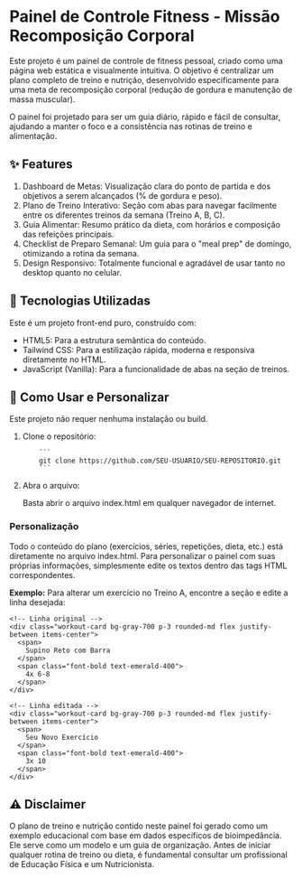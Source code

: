<h1>Painel de Controle Fitness - Missão Recomposição Corporal</h1>
Este projeto é um painel de controle de fitness pessoal, criado como uma página web estática e visualmente intuitiva. O objetivo é centralizar um plano completo de treino e nutrição, desenvolvido especificamente para uma meta de recomposição corporal (redução de gordura e manutenção de massa muscular).

O painel foi projetado para ser um guia diário, rápido e fácil de consultar, ajudando a manter o foco e a consistência nas rotinas de treino e alimentação.

<h2>✨ Features</h2>
<ol>
  <li>Dashboard de Metas: Visualização clara do ponto de partida e dos objetivos a serem alcançados (% de gordura e peso).</li>
  <li>Plano de Treino Interativo: Seção com abas para navegar facilmente entre os diferentes treinos da semana (Treino A, B, C).</li>
  <li>Guia Alimentar: Resumo prático da dieta, com horários e composição das refeições principais.</li>
  <li>Checklist de Preparo Semanal: Um guia para o "meal prep" de domingo, otimizando a rotina da semana.</li>
  <li>Design Responsivo: Totalmente funcional e agradável de usar tanto no desktop quanto no celular.</li>
</ol>

<h2>🚀 Tecnologias Utilizadas</h2>
<p>Este é um projeto front-end puro, construído com:</p>

<ul>
  <li>HTML5: Para a estrutura semântica do conteúdo.</li>
  <li>Tailwind CSS: Para a estilização rápida, moderna e responsiva diretamente no HTML.</li>
  <li>JavaScript (Vanilla): Para a funcionalidade de abas na seção de treinos.</li>
</ul>

<h2>🔧 Como Usar e Personalizar</h2>
Este projeto não requer nenhuma instalação ou build.
<ol>
  <li>Clone o repositório:</li>
  <code>
    ```
    git clone https://github.com/SEU-USUARIO/SEU-REPOSITORIO.git
    ```
  </code>
  <li>Abra o arquivo:</li>
  <p>Basta abrir o arquivo index.html em qualquer navegador de internet.</p>
</ol>

<h3>
  <strong>
    Personalização
  </strong>
</h3>
Todo o conteúdo do plano (exercícios, séries, repetições, dieta, etc.) está diretamente no arquivo index.html. Para personalizar o painel com suas próprias informações, simplesmente edite os textos dentro das tags HTML correspondentes.

<strong>Exemplo:</strong> Para alterar um exercício no Treino A, encontre a seção <!-- TREINO A --> e edite a linha desejada:

```
<!-- Linha original -->
<div class="workout-card bg-gray-700 p-3 rounded-md flex justify-between items-center">
  <span>
    Supino Reto com Barra
  </span>
  <span class="font-bold text-emerald-400">
    4x 6-8
  </span>
</div>

<!-- Linha editada -->
<div class="workout-card bg-gray-700 p-3 rounded-md flex justify-between items-center">
  <span>
    Seu Novo Exercício
  </span>
  <span class="font-bold text-emerald-400">
    3x 10
  </span>
</div>
```


<h2>⚠️ Disclaimer</h2>
O plano de treino e nutrição contido neste painel foi gerado como um exemplo educacional com base em dados específicos de bioimpedância. Ele serve como um modelo e um guia de organização. Antes de iniciar qualquer rotina de treino ou dieta, é fundamental consultar um profissional de Educação Física e um Nutricionista.